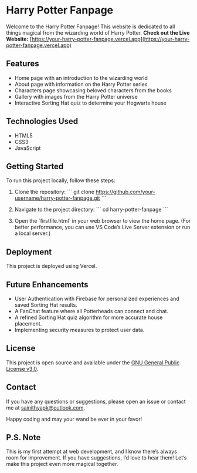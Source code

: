 # Harry Potter Fanpage

Welcome to the Harry Potter Fanpage! This website is dedicated to all things magical from the wizarding world of Harry Potter.
**Check out the Live Website:** [https://your-harry-potter-fanpage.vercel.app](https://your-harry-potter-fanpage.vercel.app)

## Features

- Home page with an introduction to the wizarding world
- About page with information on the Harry Potter series
- Characters page showcasing beloved characters from the books
- Gallery with images from the Harry Potter universe
- Interactive Sorting Hat quiz to determine your Hogwarts house

## Technologies Used

- HTML5
- CSS3
- JavaScript

## Getting Started

To run this project locally, follow these steps:

1. Clone the repository:
   \`\`\`
   git clone https://github.com/your-username/harry-potter-fanpage.git
   \`\`\`

2. Navigate to the project directory:
   \`\`\`
   cd harry-potter-fanpage
   \`\`\`

3. Open the \`firstfile.html\` in your web browser to view the home page.
(For better performance, you can use VS Code’s Live Server extension or run a local server.)

## Deployment

This project is deployed using Vercel. 

## Future Enhancements 

- User Authentication with Firebase for personalized experiences and saved Sorting Hat results.
- A FanChat feature where all Potterheads can connect and chat.
- A refined Sorting Hat quiz algorithm for more accurate house placement.
- Implementing security measures to protect user data.

## License

This project is open source and available under the [GNU General Public License v3.0](LICENSE).

## Contact

If you have any questions or suggestions, please open an issue or contact me at sainithyapk@outlook.com.

Happy coding and may your wand be ever in your favor!

##  P.S. Note

This is my first attempt at web development, and I know there’s always room for improvement. 
If you have suggestions, I’d love to hear them! Let’s make this project even more magical together.

